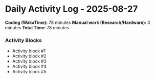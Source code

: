 # Daily Activity Log - 2025-08-27

**Coding (WakaTime):** 78 minutes
**Manual work (Research/Hardware):** 0 minutes
**Total Time:** 78 minutes

### Activity Blocks
- Activity block #1
- Activity block #2
- Activity block #3
- Activity block #4
- Activity block #5
